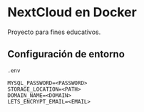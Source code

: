 # NextCloud en Docker

Proyecto para fines educativos.

## Configuración de entorno

`.env`

```env
MYSQL_PASSWORD=<PASSWORD>
STORAGE_LOCATION=<PATH>
DOMAIN_NAME=<DOMAIN>
LETS_ENCRYPT_EMAIL=<EMAIL>
```
